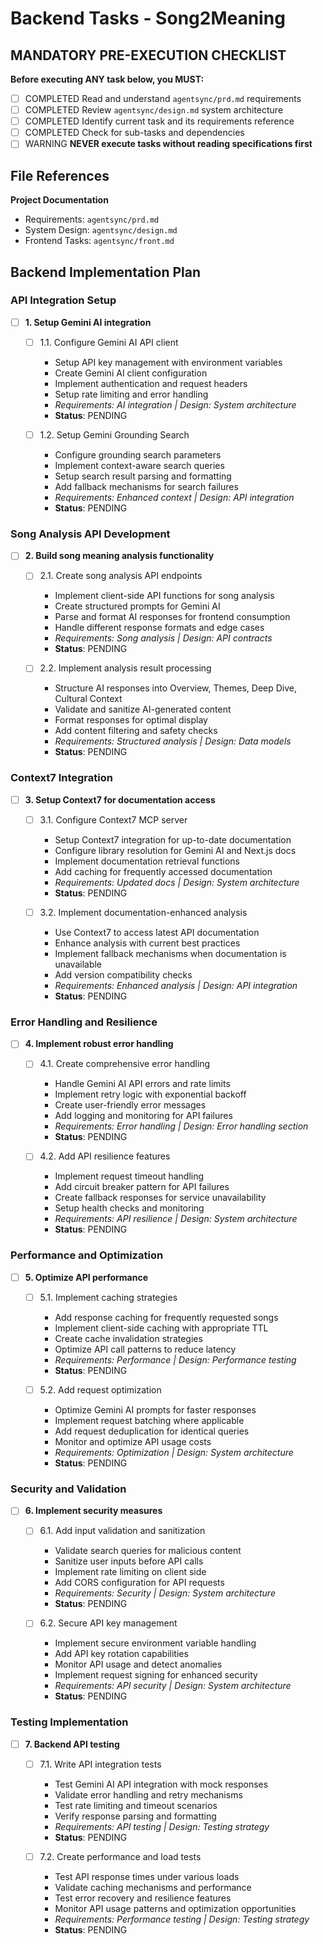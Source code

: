 # Backend Tasks - Song2Meaning

## MANDATORY PRE-EXECUTION CHECKLIST
**Before executing ANY task below, you MUST:**
- [ ] COMPLETED Read and understand `agentsync/prd.md` requirements
- [ ] COMPLETED Review `agentsync/design.md` system architecture
- [ ] COMPLETED Identify current task and its requirements reference
- [ ] COMPLETED Check for sub-tasks and dependencies
- [ ] WARNING **NEVER execute tasks without reading specifications first**

## File References
**Project Documentation**
- Requirements: `agentsync/prd.md`
- System Design: `agentsync/design.md`
- Frontend Tasks: `agentsync/front.md`

## Backend Implementation Plan

### API Integration Setup
- [ ] **1. Setup Gemini AI integration**
  - [ ] 1.1. Configure Gemini AI API client
    - Setup API key management with environment variables
    - Create Gemini AI client configuration
    - Implement authentication and request headers
    - Setup rate limiting and error handling
    - _Requirements: AI integration | Design: System architecture_
    - **Status**: PENDING
  
  - [ ] 1.2. Setup Gemini Grounding Search
    - Configure grounding search parameters
    - Implement context-aware search queries
    - Setup search result parsing and formatting
    - Add fallback mechanisms for search failures
    - _Requirements: Enhanced context | Design: API integration_
    - **Status**: PENDING

### Song Analysis API Development
- [ ] **2. Build song meaning analysis functionality**
  - [ ] 2.1. Create song analysis API endpoints
    - Implement client-side API functions for song analysis
    - Create structured prompts for Gemini AI
    - Parse and format AI responses for frontend consumption
    - Handle different response formats and edge cases
    - _Requirements: Song analysis | Design: API contracts_
    - **Status**: PENDING
  
  - [ ] 2.2. Implement analysis result processing
    - Structure AI responses into Overview, Themes, Deep Dive, Cultural Context
    - Validate and sanitize AI-generated content
    - Format responses for optimal display
    - Add content filtering and safety checks
    - _Requirements: Structured analysis | Design: Data models_
    - **Status**: PENDING

### Context7 Integration
- [ ] **3. Setup Context7 for documentation access**
  - [ ] 3.1. Configure Context7 MCP server
    - Setup Context7 integration for up-to-date documentation
    - Configure library resolution for Gemini AI and Next.js docs
    - Implement documentation retrieval functions
    - Add caching for frequently accessed documentation
    - _Requirements: Updated docs | Design: System architecture_
    - **Status**: PENDING
  
  - [ ] 3.2. Implement documentation-enhanced analysis
    - Use Context7 to access latest API documentation
    - Enhance analysis with current best practices
    - Implement fallback mechanisms when documentation is unavailable
    - Add version compatibility checks
    - _Requirements: Enhanced analysis | Design: API integration_
    - **Status**: PENDING

### Error Handling and Resilience
- [ ] **4. Implement robust error handling**
  - [ ] 4.1. Create comprehensive error handling
    - Handle Gemini AI API errors and rate limits
    - Implement retry logic with exponential backoff
    - Create user-friendly error messages
    - Add logging and monitoring for API failures
    - _Requirements: Error handling | Design: Error handling section_
    - **Status**: PENDING
  
  - [ ] 4.2. Add API resilience features
    - Implement request timeout handling
    - Add circuit breaker pattern for API failures
    - Create fallback responses for service unavailability
    - Setup health checks and monitoring
    - _Requirements: API resilience | Design: System architecture_
    - **Status**: PENDING

### Performance and Optimization
- [ ] **5. Optimize API performance**
  - [ ] 5.1. Implement caching strategies
    - Add response caching for frequently requested songs
    - Implement client-side caching with appropriate TTL
    - Create cache invalidation strategies
    - Optimize API call patterns to reduce latency
    - _Requirements: Performance | Design: Performance testing_
    - **Status**: PENDING
  
  - [ ] 5.2. Add request optimization
    - Optimize Gemini AI prompts for faster responses
    - Implement request batching where applicable
    - Add request deduplication for identical queries
    - Monitor and optimize API usage costs
    - _Requirements: Optimization | Design: System architecture_
    - **Status**: PENDING

### Security and Validation
- [ ] **6. Implement security measures**
  - [ ] 6.1. Add input validation and sanitization
    - Validate search queries for malicious content
    - Sanitize user inputs before API calls
    - Implement rate limiting on client side
    - Add CORS configuration for API requests
    - _Requirements: Security | Design: System architecture_
    - **Status**: PENDING
  
  - [ ] 6.2. Secure API key management
    - Implement secure environment variable handling
    - Add API key rotation capabilities
    - Monitor API usage and detect anomalies
    - Implement request signing for enhanced security
    - _Requirements: API security | Design: System architecture_
    - **Status**: PENDING

### Testing Implementation
- [ ] **7. Backend API testing**
  - [ ] 7.1. Write API integration tests
    - Test Gemini AI API integration with mock responses
    - Validate error handling and retry mechanisms
    - Test rate limiting and timeout scenarios
    - Verify response parsing and formatting
    - _Requirements: API testing | Design: Testing strategy_
    - **Status**: PENDING
  
  - [ ] 7.2. Create performance and load tests
    - Test API response times under various loads
    - Validate caching mechanisms and performance
    - Test error recovery and resilience features
    - Monitor API usage patterns and optimization opportunities
    - _Requirements: Performance testing | Design: Testing strategy_
    - **Status**: PENDING